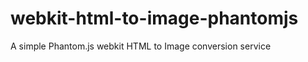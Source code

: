 webkit-html-to-image-phantomjs
==============================

A simple Phantom.js webkit HTML to Image conversion service